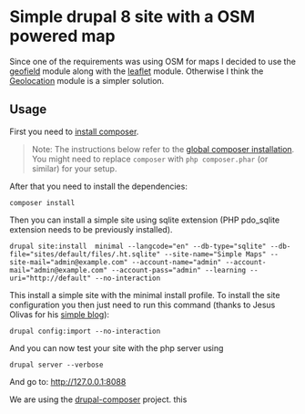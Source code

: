 # Simple drupal 8 site with a OSM powered map

Since one of the requirements was using OSM for maps I decided to use the
[geofield](https://www.drupal.org/project/geofield) module along with the
[leaflet](https://www.drupal.org/project/leaflet) module. Otherwise I think the
[Geolocation](https://www.drupal.org/project/geolocation) module is a simpler
solution.

## Usage

First you need to [install composer](https://getcomposer.org/doc/00-intro.md#installation-linux-unix-osx).

> Note: The instructions below refer to the [global composer installation](https://getcomposer.org/doc/00-intro.md#globally).
You might need to replace `composer` with `php composer.phar` (or similar) 
for your setup.

After that you need to install the dependencies:

```
composer install
```

Then you can install a simple site using sqlite extension (PHP pdo_sqlite
extension needs to be previously installed).

```
drupal site:install  minimal --langcode="en" --db-type="sqlite" --db-file="sites/default/files/.ht.sqlite" --site-name="Simple Maps" --site-mail="admin@example.com" --account-name="admin" --account-mail="admin@example.com" --account-pass="admin" --learning --uri="http://default" --no-interaction
```

This install a simple site with the minimal install profile. To install the site
configuration you then just need to run this command (thanks to Jesus Olivas
for his [simple blog](https://weknowinc.com/blog/how-install-drupal-8-existing-configuration)):

```
drupal config:import --no-interaction
```

And you can now test your site with the php server using

```
drupal server --verbose
```

And go to: http://127.0.0.1:8088

We are using the [drupal-composer](https://github.com/drupal-composer/drupal-project)
project.
this